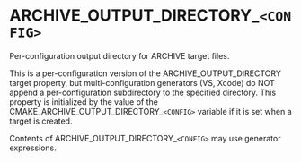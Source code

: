   

# ARCHIVE_OUTPUT_DIRECTORY_```<CONFIG>```  
Per-configuration output directory for
ARCHIVE target files.  

This is a per-configuration version of the
ARCHIVE_OUTPUT_DIRECTORY target property, but
multi-configuration generators (VS, Xcode) do NOT append a
per-configuration subdirectory to the specified directory.  This
property is initialized by the value of the
CMAKE_ARCHIVE_OUTPUT_DIRECTORY_```<CONFIG>``` variable if
it is set when a target is created.  

Contents of ARCHIVE_OUTPUT_DIRECTORY_```<CONFIG>``` may use
generator expressions.  

